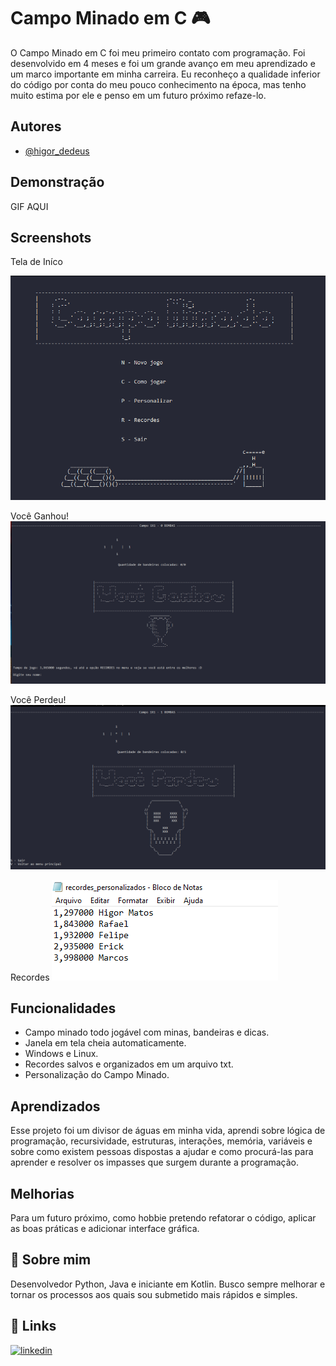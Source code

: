 
# Campo Minado em C 🎮

O Campo Minado em C foi meu primeiro contato com programação. Foi desenvolvido em 4 meses e foi um grande avanço em meu aprendizado e um marco importante em minha carreira. Eu reconheço a qualidade inferior do código por conta do meu pouco conhecimento na época, mas tenho muito estima por ele e penso em um futuro próximo refaze-lo.



## Autores

- [@higor_dedeus](https://github.com/Higor-Matos)


## Demonstração

GIF AQUI


## Screenshots

Tela de Iníco

![Tela Inicial](https://github.com/Higor-Matos/CampoMinado/blob/main/Imagens/CampoInicial.png)

Você Ganhou!
![Win](https://github.com/Higor-Matos/CampoMinado/blob/main/Imagens/Win.png)

Você Perdeu!
![Lose](https://github.com/Higor-Matos/CampoMinado/blob/main/Imagens/Lose.png)

Recordes
![Recordes](https://github.com/Higor-Matos/CampoMinado/blob/main/Imagens/Recordes.png)

## Funcionalidades

- Campo minado todo jogável com minas, bandeiras e dicas.
- Janela em tela cheia automaticamente.
- Windows e Linux.
- Recordes salvos e organizados em um arquivo txt.
- Personalização do Campo Minado.

## Aprendizados

Esse projeto foi um divisor de águas em minha vida, aprendi sobre lógica de programação, recursividade, estruturas, interações, memória, variáveis e sobre como existem pessoas dispostas a ajudar e como procurá-las para aprender e resolver os impasses que surgem durante a programação.


## Melhorias

Para um futuro próximo, como hobbie pretendo refatorar o código, aplicar as boas práticas e adicionar interface gráfica.


## 🚀 Sobre mim
Desenvolvedor Python, Java e iniciante em Kotlin. Busco sempre melhorar e tornar os processos aos quais sou submetido mais rápidos e simples.


## 🔗 Links
[![linkedin](https://img.shields.io/badge/linkedin-0A66C2?style=for-the-badge&logo=linkedin&logoColor=white)](https://www.linkedin.com/in/higor-de-deus-matos-3b0531207/)

